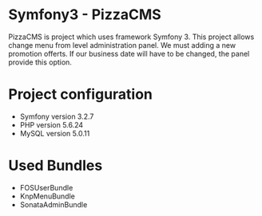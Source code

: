 Symfony3 - PizzaCMS
========================

PizzaCMS is project which uses framework Symfony 3. This project allows change menu from level administration panel. We must adding a new promotion offerts. If our business date will have to be changed, the panel provide this option.

Project configuration
========================

- Symfony version 3.2.7
- PHP version 5.6.24
- MySQL version 5.0.11

Used Bundles
========================

- FOSUserBundle
- KnpMenuBundle
- SonataAdminBundle



